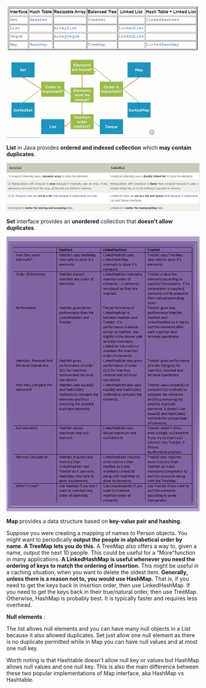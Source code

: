 ![Summary](Implementations.PNG)
![WhenToUse](whenToUse.png)


**List** in Java provides **ordered and indexed collection** which **may contain duplicates**. 

![ArrayListLinkedList](ArrayListLinkedList.png)



**Set** interface provides an **unordered** collection that **doesn't allow duplicates**.

![ArrayListLinkedList](WhenToUseSet.png)





**Map** provides a data structure based on **key-value pair and hashing**.

Suppose you were creating a mapping of names to Person objects. You might want to periodically **output the people in alphabetical order by name. A TreeMap lets you do this.**
A TreeMap also offers a way to, given a name, output the next 10 people. This could be useful for a “More”function in many applications.
**A LinkedHashMap is useful whenever you need the ordering of keys to match the ordering of insertion.** This might be useful in a caching situation, when you want to delete the oldest item.
**Generally, unless there is a reason not to, you would use HashMap.** That is, if you need to get the keys back in insertion order, then use LinkedHashMap. If you need to get the keys back in their true/natural order, then use TreeMap. Otherwise, HashMap is probably best. It is typically faster and requires less overhead.











**Null elements** :

The list allows null elements and you can have many null objects in a List because it also allowed duplicates. Set just allow one null element as there is no duplicate permitted while in Map you can have null values and at most one null key. 

Worth noting is that Hashtable doesn't allow null key or values but HashMap allows null values and one null key.  This is also the main difference between these two popular implementations of Map interface, aka HashMap vs Hashtable. 

